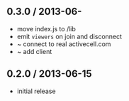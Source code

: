 ## 0.3.0 / 2013-06-

  * move index.js to /lib
  * emit `viewers` on join and disconnect
  * ~ connect to real activecell.com
  * ~ add client

## 0.2.0 / 2013-06-15

  * initial release
